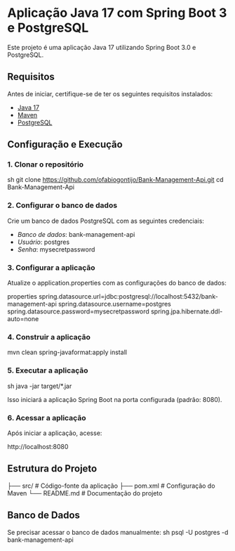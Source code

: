 # Aplicação Java 17 com Spring Boot 3 e PostgreSQL

Este projeto é uma aplicação Java 17 utilizando Spring Boot 3.0 e PostgreSQL.

## Requisitos

Antes de iniciar, certifique-se de ter os seguintes requisitos instalados:

- [Java 17](https://jdk.java.net/17/)
- [Maven](https://maven.apache.org/)
- [PostgreSQL](https://www.postgresql.org/)

## Configuração e Execução

### 1. Clonar o repositório
sh
git clone https://github.com/ofabiogontijo/Bank-Management-Api.git
cd Bank-Management-Api


### 2. Configurar o banco de dados
Crie um banco de dados PostgreSQL com as seguintes credenciais:

- *Banco de dados*: bank-management-api
- *Usuário*: postgres
- *Senha*: mysecretpassword

### 3. Configurar a aplicação
Atualize o application.properties com as configurações do banco de dados:

properties
spring.datasource.url=jdbc:postgresql://localhost:5432/bank-management-api
spring.datasource.username=postgres
spring.datasource.password=mysecretpassword
spring.jpa.hibernate.ddl-auto=none


### 4. Construir a aplicação
mvn clean spring-javaformat:apply install


### 5. Executar a aplicação
sh
java -jar target/*.jar

Isso iniciará a aplicação Spring Boot na porta configurada (padrão: 8080).

### 6. Acessar a aplicação
Após iniciar a aplicação, acesse:

http://localhost:8080


## Estrutura do Projeto


├── src/               # Código-fonte da aplicação
├── pom.xml            # Configuração do Maven
└── README.md          # Documentação do projeto


## Banco de Dados
Se precisar acessar o banco de dados manualmente:
sh
psql -U postgres -d bank-management-api

